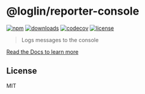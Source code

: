 # @loglin/reporter-console

[![npm][npm-img]][npm-url]
[![downloads][downloads-img]][downloads-url]
[![codecov][codecov-img]][codecov-url]
[![license][license-img]][license-url]

> Logs messages to the console

[Read the Docs to learn more](https://loglin.dev/reporters/reporter-console)

## License

MIT

[npm-img]: https://img.shields.io/npm/v/@loglin/reporter-console.svg
[npm-url]: https://npmjs.com/package/@loglin/reporter-console
[downloads-img]: https://badgen.net/npm/dm/@loglin/reporter-console
[downloads-url]: https://npmjs.com/package/@loglin/reporter-console
[codecov-img]: https://badgen.net/codecov/c/github/loglin/loglin/main
[codecov-url]: https://codecov.io/gh/loglin/loglin
[license-img]: https://badgen.net/npm/license/@loglin/reporter-console
[license-url]: https://npmjs.com/package/@loglin/reporter-console
